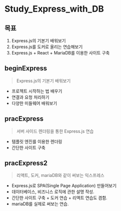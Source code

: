 # Study_Express_with_DB

## 목표
1. Express.js의 기본기 배워보기
2. Express.js를 도커로 올리는 연습해보기
3. Express.js + React + MariaDB를 이용한 사이트 구축

## beginExpress
> Express.js의 기본기 배워보기
* 프로젝트 시작하는 법 배우기
* 연결과 요청 처리하기
* 다양한 미들웨어 배워보기

## pracExpress
> 서버 사이드 렌더링을 통한 Express.js 연습
* 템플릿 엔진를 이용한 렌더링
* 간단한 사이트 구축

## pracExpress2
> 리액트, 도커, mariaDB와 같이 써보는 익스프레스
* Express.js로 SPA(Single Page Application) 만들어보기
* 데이터베이스, 비즈니스 로직에 관한 설명 작성.
* 간단한 사이트 구축 + 도커 연습 + 리액트 연습도 겸함.
* mariaDB를 실제로 써보는 연습.